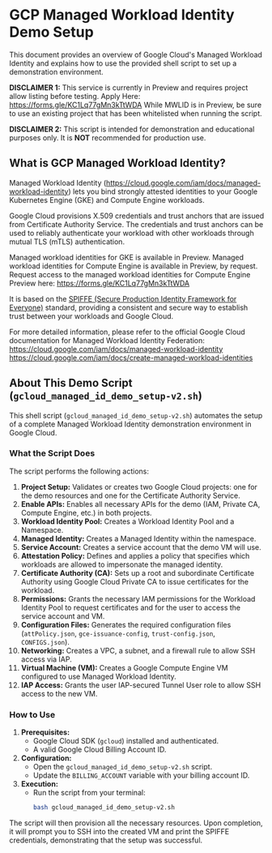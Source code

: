 # GCP Managed Workload Identity Demo Setup

This document provides an overview of Google Cloud's Managed Workload Identity and explains how to use the provided shell script to set up a demonstration environment.

**DISCLAIMER 1:** This service is currently in Preview and requires project allow listing before testing. Apply Here: https://forms.gle/KC1Lq77gMn3kTtWDA 
While MWLID is in Preview, be sure to use an existing project that has been whitelisted when running the script.

**DISCLAIMER 2:** This script is intended for demonstration and educational purposes only. It is **NOT** recommended for production use.

## What is GCP Managed Workload Identity?

Managed Workload Identity (https://cloud.google.com/iam/docs/managed-workload-identity) lets you bind strongly attested identities to your Google Kubernetes Engine (GKE) and Compute Engine workloads.

Google Cloud provisions X.509 credentials and trust anchors that are issued from Certificate Authority Service. The credentials and trust anchors can be used to reliably authenticate your workload with other workloads through mutual TLS (mTLS) authentication.

Managed workload identities for GKE is available in Preview. Managed workload identities for Compute Engine is available in Preview, by request. Request access to the managed workload identities for Compute Engine Preview here: https://forms.gle/KC1Lq77gMn3kTtWDA 

It is based on the [SPIFFE (Secure Production Identity Framework for Everyone)](https://spiffe.io/) standard, providing a consistent and secure way to establish trust between your workloads and Google Cloud.

For more detailed information, please refer to the official Google Cloud documentation for Managed Workload Identity Federation:
https://cloud.google.com/iam/docs/managed-workload-identity
https://cloud.google.com/iam/docs/create-managed-workload-identities 


## About This Demo Script (`gcloud_managed_id_demo_setup-v2.sh`)

This shell script (`gcloud_managed_id_demo_setup-v2.sh`) automates the setup of a complete Managed Workload Identity demonstration environment in Google Cloud.

### What the Script Does

The script performs the following actions:

1.  **Project Setup:** Validates or creates two Google Cloud projects: one for the demo resources and one for the Certificate Authority Service.
2.  **Enable APIs:** Enables all necessary APIs for the demo (IAM, Private CA, Compute Engine, etc.) in both projects.
3.  **Workload Identity Pool:** Creates a Workload Identity Pool and a Namespace.
4.  **Managed Identity:** Creates a Managed Identity within the namespace.
5.  **Service Account:** Creates a service account that the demo VM will use.
6.  **Attestation Policy:** Defines and applies a policy that specifies which workloads are allowed to impersonate the managed identity.
7.  **Certificate Authority (CA):** Sets up a root and subordinate Certificate Authority using Google Cloud Private CA to issue certificates for the workload.
8.  **Permissions:** Grants the necessary IAM permissions for the Workload Identity Pool to request certificates and for the user to access the service account and VM.
9.  **Configuration Files:** Generates the required configuration files (`attPolicy.json`, `gce-issuance-config`, `trust-config.json`, `CONFIGS.json`).
10. **Networking:** Creates a VPC, a subnet, and a firewall rule to allow SSH access via IAP.
11. **Virtual Machine (VM):** Creates a Google Compute Engine VM configured to use Managed Workload Identity.
12. **IAP Access:** Grants the user IAP-secured Tunnel User role to allow SSH access to the new VM.

### How to Use

1.  **Prerequisites:**
    *   Google Cloud SDK (`gcloud`) installed and authenticated.
    *   A valid Google Cloud Billing Account ID.
2.  **Configuration:**
    *   Open the `gcloud_managed_id_demo_setup-v2.sh` script.
    *   Update the `BILLING_ACCOUNT` variable with your billing account ID.
3.  **Execution:**
    *   Run the script from your terminal:
        ```bash
        bash gcloud_managed_id_demo_setup-v2.sh
        ```

The script will then provision all the necessary resources. Upon completion, it will prompt you to SSH into the created VM and print the SPIFFE credentials, demonstrating that the setup was successful.
